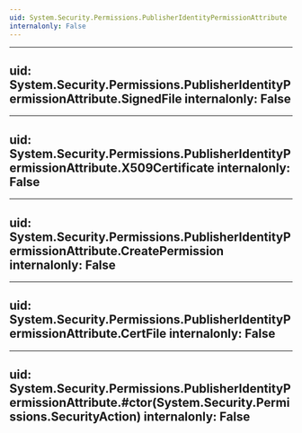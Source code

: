 ```yaml
---
uid: System.Security.Permissions.PublisherIdentityPermissionAttribute
internalonly: False
---
```


---
uid: System.Security.Permissions.PublisherIdentityPermissionAttribute.SignedFile
internalonly: False
---

---
uid: System.Security.Permissions.PublisherIdentityPermissionAttribute.X509Certificate
internalonly: False
---

---
uid: System.Security.Permissions.PublisherIdentityPermissionAttribute.CreatePermission
internalonly: False
---

---
uid: System.Security.Permissions.PublisherIdentityPermissionAttribute.CertFile
internalonly: False
---

---
uid: System.Security.Permissions.PublisherIdentityPermissionAttribute.#ctor(System.Security.Permissions.SecurityAction)
internalonly: False
---
